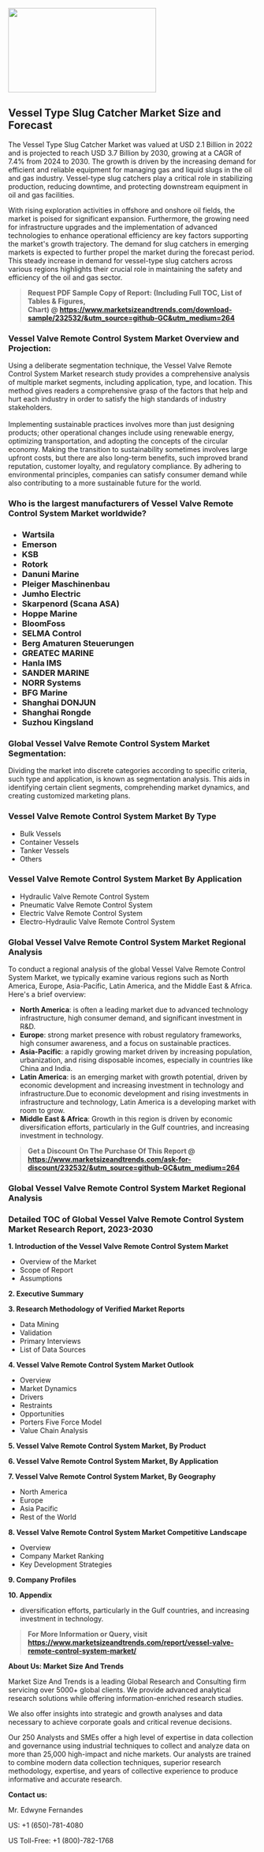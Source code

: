 <p><img class="alignnone size-medium wp-image-20088" src="https://ffe5etoiles.com/wp-content/uploads/2024/12/MST1-300x171.png" alt="" width="300" height="171" /></p><h2>Vessel Type Slug Catcher Market Size and Forecast</h2><p>The Vessel Type Slug Catcher Market was valued at USD 2.1 Billion in 2022 and is projected to reach USD 3.7 Billion by 2030, growing at a CAGR of 7.4% from 2024 to 2030. The growth is driven by the increasing demand for efficient and reliable equipment for managing gas and liquid slugs in the oil and gas industry. Vessel-type slug catchers play a critical role in stabilizing production, reducing downtime, and protecting downstream equipment in oil and gas facilities.</p><p>With rising exploration activities in offshore and onshore oil fields, the market is poised for significant expansion. Furthermore, the growing need for infrastructure upgrades and the implementation of advanced technologies to enhance operational efficiency are key factors supporting the market's growth trajectory. The demand for slug catchers in emerging markets is expected to further propel the market during the forecast period. This steady increase in demand for vessel-type slug catchers across various regions highlights their crucial role in maintaining the safety and efficiency of the oil and gas sector.</p></p><blockquote id="" class=""><strong>Request PDF Sample Copy of Report: (Including Full TOC, List of Tables &amp; Figures, Chart)&nbsp;@&nbsp;<strong><a href="https://www.marketsizeandtrends.com/download-sample/232532/&utm_source=github-GC&utm_medium=264" target="_blank">https://www.marketsizeandtrends.com/download-sample/232532/&utm_source=github-GC&utm_medium=264</a></strong></strong></blockquote><h3 id="" class="">Vessel Valve Remote Control System Market&nbsp;Overview and Projection:</h3><p id="" class="">Using a deliberate segmentation technique, the Vessel Valve Remote Control System Market research study provides a comprehensive analysis of multiple market segments, including application, type, and location. This method gives readers a comprehensive grasp of the factors that help and hurt each industry in order to satisfy the high standards of industry stakeholders. <br /> <br />Implementing sustainable practices involves more than just designing products; other operational changes include using renewable energy, optimizing transportation, and adopting the concepts of the circular economy. Making the transition to sustainability sometimes involves large upfront costs, but there are also long-term benefits, such improved brand reputation, customer loyalty, and regulatory compliance. By adhering to environmental principles, companies can satisfy consumer demand while also contributing to a more sustainable future for the world.</p><h3 id="" class="">Who is the largest manufacturers of&nbsp;Vessel Valve Remote Control System Market worldwide?</h3><h3 class=""><p><ul><li>Wartsila </li><li> Emerson </li><li> KSB </li><li> Rotork </li><li> Danuni Marine </li><li> Pleiger Maschinenbau </li><li> Jumho Electric </li><li> Skarpenord (Scana ASA) </li><li> Hoppe Marine </li><li> BloomFoss </li><li> SELMA Control </li><li> Berg Amaturen Steuerungen </li><li> GREATEC MARINE </li><li> Hanla IMS </li><li> SANDER MARINE </li><li> NORR Systems </li><li> BFG Marine </li><li> Shanghai DONJUN </li><li> Shanghai Rongde </li><li> Suzhou Kingsland</li></ul></p></h3><h3 id="" class="">Global&nbsp;Vessel Valve Remote Control System Market Segmentation:</h3><p id="" class="">Dividing the market into discrete categories according to specific criteria, such type and application, is known as segmentation analysis. This aids in identifying certain client segments, comprehending market dynamics, and creating customized marketing plans.</p><h3 id="" class="">Vessel Valve Remote Control System Market&nbsp;By Type</h3><p><p><ul><li>Bulk Vessels</li><li> Container Vessels</li><li> Tanker Vessels</li><li> Others</p></li></ul></p></p><h3 id="" class="">Vessel Valve Remote Control System Market&nbsp;By Application</h3><p class=""><p><ul><li>Hydraulic Valve Remote Control System</li><li> Pneumatic Valve Remote Control System</li><li> Electric Valve Remote Control System</li><li> Electro-Hydraulic Valve Remote Control System</li></ul></p></p><h3 id="" class="">Global Vessel Valve Remote Control System Market Regional Analysis</h3><p id="" class="">To conduct a regional analysis of the global Vessel Valve Remote Control System Market, we typically examine various regions such as North America, Europe, Asia-Pacific, Latin America, and the Middle East &amp; Africa. Here's a brief overview:</p><ul><li><strong>North America</strong>: is often a leading market due to advanced technology infrastructure, high consumer demand, and significant investment in R&amp;D.</li><li><strong>Europe</strong>: strong market presence with robust regulatory frameworks, high consumer awareness, and a focus on sustainable practices.</li><li><strong>Asia-Pacific</strong>: a rapidly growing market driven by increasing population, urbanization, and rising disposable incomes, especially in countries like China and India.</li><li><strong>Latin America</strong>: is an emerging market with growth potential, driven by economic development and increasing investment in technology and infrastructure.Due to economic development and rising investments in infrastructure and technology, Latin America is a developing market with room to grow.</li><li><strong>Middle East &amp; Africa</strong>: Growth in this region is driven by economic diversification efforts, particularly in the Gulf countries, and increasing investment in technology.</li></ul><blockquote id="" class=""><strong>Get a Discount On The Purchase Of This Report @ <strong><a href="https://www.marketsizeandtrends.com/ask-for-discount/232532/&utm_source=github-GC&utm_medium=264" target="_blank">https://www.marketsizeandtrends.com/ask-for-discount/232532/&utm_source=github-GC&utm_medium=264</a></strong></strong></blockquote><h3 id="" class="">Global Vessel Valve Remote Control System Market Regional Analysis</h3><h3 id="" class="">Detailed TOC of Global Vessel Valve Remote Control System Market Research Report, 2023-2030</h3><p id="" class=""><strong>1. Introduction of the Vessel Valve Remote Control System Market</strong></p><ul><li>Overview of the Market</li><li>Scope of Report</li><li>Assumptions</li></ul><p id="" class=""><strong>2. Executive Summary</strong></p><p id="" class=""><strong>3. Research Methodology of Verified Market Reports</strong></p><ul><li>Data Mining</li><li>Validation</li><li>Primary Interviews</li><li>List of Data Sources</li></ul><p id="" class=""><strong>4. Vessel Valve Remote Control System Market Outlook</strong></p><ul><li>Overview</li><li>Market Dynamics</li><li>Drivers</li><li>Restraints</li><li>Opportunities</li><li>Porters Five Force Model</li><li>Value Chain Analysis</li></ul><p id="" class=""><strong>5. Vessel Valve Remote Control System Market, By Product</strong></p><p id="" class=""><strong>6. Vessel Valve Remote Control System Market, By Application</strong></p><p id="" class=""><strong>7. Vessel Valve Remote Control System Market, By Geography</strong></p><ul><li>North America</li><li>Europe</li><li>Asia Pacific</li><li>Rest of the World</li></ul><p id="" class=""><strong>8. Vessel Valve Remote Control System Market Competitive Landscape</strong></p><ul><li>Overview</li><li>Company Market Ranking</li><li>Key Development Strategies</li></ul><p id="" class=""><strong>9. Company Profiles</strong></p><p id="" class=""><strong>10. Appendix</strong></p><ul><li>diversification efforts, particularly in the Gulf countries, and increasing investment in technology.</li></ul><blockquote id="" class=""><strong>For More Information or Query, visit <strong><strong><a href="https://www.marketsizeandtrends.com/report/vessel-valve-remote-control-system-market/" target="_blank">https://www.marketsizeandtrends.com/report/vessel-valve-remote-control-system-market/</a></strong></strong></strong></blockquote><p id="" class=""><strong>About Us: Market Size And Trends</strong></p><p id="" class="">Market Size And Trends is a leading Global Research and Consulting firm servicing over 5000+ global clients. We provide advanced analytical research solutions while offering information-enriched research studies.</p><p id="" class="">We also offer insights into strategic and growth analyses and data necessary to achieve corporate goals and critical revenue decisions.</p><p id="" class="">Our 250 Analysts and SMEs offer a high level of expertise in data collection and governance using industrial techniques to collect and analyze data on more than 25,000 high-impact and niche markets. Our analysts are trained to combine modern data collection techniques, superior research methodology, expertise, and years of collective experience to produce informative and accurate research.</p><p id="" class=""><strong>Contact us:</strong></p><p id="" class="">Mr. Edwyne Fernandes</p><p id="" class="">US: +1 (650)-781-4080</p><p id="" class="">US Toll-Free: +1 (800)-782-1768</p>
